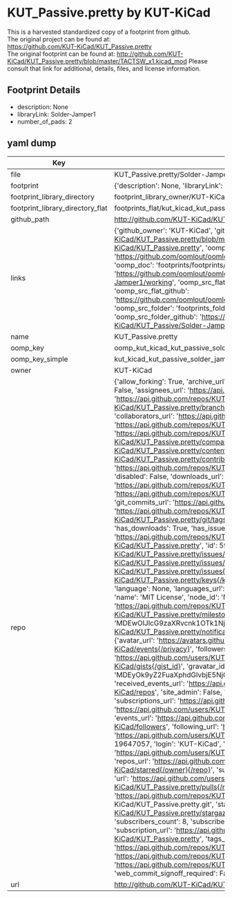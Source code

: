# KUT_Passive.pretty by KUT-KiCad  
This is a harvested standardized copy of a footprint from github.  
The original project can be found at:  
https://github.com/KUT-KiCad/KUT_Passive.pretty  
The original footprint can be found at:
http://github.com/KUT-KiCad/KUT_Passive.pretty/blob/master/TACTSW_x1.kicad_mod
Please consult that link for additional, details, files, and license information.  
## Footprint Details
* description: None  
* libraryLink: Solder-Jamper1  
* number_of_pads: 2  
## yaml dump  
| Key | Value |  
| --- | --- |  
| file | KUT_Passive.pretty/Solder-Jamper1.kicad_mod |  
| footprint | {'description': None, 'libraryLink': 'Solder-Jamper1', 'number_of_pads': 2} |  
| footprint_library_directory | footprint_library_owner/KUT-KiCad_KUT_Passive.pretty |  
| footprint_library_directory_flat | footprints_flat/kut_kicad_kut_passive_solder_jamper1/working |  
| github_path | http://github.com/KUT-KiCad/KUT_Passive.pretty/blob/master/Solder-Jamper1.kicad_mod |  
| links | {'github_owner': 'KUT-KiCad', 'github_repo_name': 'KUT_Passive.pretty', 'github_src': 'http://github.com/KUT-KiCad/KUT_Passive.pretty/blob/master/TACTSW_x1.kicad_mod', 'github_src_repo': 'https://github.com/KUT-KiCad/KUT_Passive.pretty', 'oomp_bot': 'footprints/kut_kicad_kut_passive_solder_jamper1/working', 'oomp_bot_github': 'https://github.com/oomlout/oomlout_oomp_footprint_bot/tree/main/footprints/kut_kicad_kut_passive_solder_jamper1/working', 'oomp_doc': 'footprints/footprints/KUT-KiCad/KUT_Passive/Solder-Jamper1/working/', 'oomp_doc_github': 'https://github.com/oomlout/oomlout_oomp_footprint_doc/tree/main/footprints/footprints/KUT-KiCad/KUT_Passive/Solder-Jamper1/working', 'oomp_src_flat': 'footprints_flat/footprints_flat/kut_kicad_kut_passive_solder_jamper1/working', 'oomp_src_flat_github': 'https://github.com/oomlout/oomlout_oomp_footprint_src/tree/main/footprints_flat/kut_kicad_kut_passive_solder_jamper1/working', 'oomp_src_folder': 'footprints_folder/footprints_folder/KUT-KiCad/KUT_Passive/Solder-Jamper1/working', 'oomp_src_folder_github': 'https://github.com/oomlout/oomlout_oomp_footprint_src/tree/main/footprints_folder/KUT-KiCad/KUT_Passive/Solder-Jamper1/working'} |  
| name | KUT_Passive.pretty |  
| oomp_key | oomp_kut_kicad_kut_passive_solder_jamper1 |  
| oomp_key_simple | kut_kicad_kut_passive_solder_jamper1 |  
| owner | KUT-KiCad |  
| repo | {'allow_forking': True, 'archive_url': 'https://api.github.com/repos/KUT-KiCad/KUT_Passive.pretty/{archive_format}{/ref}', 'archived': False, 'assignees_url': 'https://api.github.com/repos/KUT-KiCad/KUT_Passive.pretty/assignees{/user}', 'blobs_url': 'https://api.github.com/repos/KUT-KiCad/KUT_Passive.pretty/git/blobs{/sha}', 'branches_url': 'https://api.github.com/repos/KUT-KiCad/KUT_Passive.pretty/branches{/branch}', 'clone_url': 'https://github.com/KUT-KiCad/KUT_Passive.pretty.git', 'collaborators_url': 'https://api.github.com/repos/KUT-KiCad/KUT_Passive.pretty/collaborators{/collaborator}', 'comments_url': 'https://api.github.com/repos/KUT-KiCad/KUT_Passive.pretty/comments{/number}', 'commits_url': 'https://api.github.com/repos/KUT-KiCad/KUT_Passive.pretty/commits{/sha}', 'compare_url': 'https://api.github.com/repos/KUT-KiCad/KUT_Passive.pretty/compare/{base}...{head}', 'contents_url': 'https://api.github.com/repos/KUT-KiCad/KUT_Passive.pretty/contents/{+path}', 'contributors_url': 'https://api.github.com/repos/KUT-KiCad/KUT_Passive.pretty/contributors', 'created_at': '2016-05-29T17:55:07Z', 'default_branch': 'master', 'deployments_url': 'https://api.github.com/repos/KUT-KiCad/KUT_Passive.pretty/deployments', 'description': 'KiCad Passive footprint library', 'disabled': False, 'downloads_url': 'https://api.github.com/repos/KUT-KiCad/KUT_Passive.pretty/downloads', 'events_url': 'https://api.github.com/repos/KUT-KiCad/KUT_Passive.pretty/events', 'fork': False, 'forks': 0, 'forks_count': 0, 'forks_url': 'https://api.github.com/repos/KUT-KiCad/KUT_Passive.pretty/forks', 'full_name': 'KUT-KiCad/KUT_Passive.pretty', 'git_commits_url': 'https://api.github.com/repos/KUT-KiCad/KUT_Passive.pretty/git/commits{/sha}', 'git_refs_url': 'https://api.github.com/repos/KUT-KiCad/KUT_Passive.pretty/git/refs{/sha}', 'git_tags_url': 'https://api.github.com/repos/KUT-KiCad/KUT_Passive.pretty/git/tags{/sha}', 'git_url': 'git://github.com/KUT-KiCad/KUT_Passive.pretty.git', 'has_discussions': False, 'has_downloads': True, 'has_issues': True, 'has_pages': False, 'has_projects': True, 'has_wiki': True, 'homepage': None, 'hooks_url': 'https://api.github.com/repos/KUT-KiCad/KUT_Passive.pretty/hooks', 'html_url': 'https://github.com/KUT-KiCad/KUT_Passive.pretty', 'id': 59956614, 'is_template': False, 'issue_comment_url': 'https://api.github.com/repos/KUT-KiCad/KUT_Passive.pretty/issues/comments{/number}', 'issue_events_url': 'https://api.github.com/repos/KUT-KiCad/KUT_Passive.pretty/issues/events{/number}', 'issues_url': 'https://api.github.com/repos/KUT-KiCad/KUT_Passive.pretty/issues{/number}', 'keys_url': 'https://api.github.com/repos/KUT-KiCad/KUT_Passive.pretty/keys{/key_id}', 'labels_url': 'https://api.github.com/repos/KUT-KiCad/KUT_Passive.pretty/labels{/name}', 'language': None, 'languages_url': 'https://api.github.com/repos/KUT-KiCad/KUT_Passive.pretty/languages', 'license': {'key': 'mit', 'name': 'MIT License', 'node_id': 'MDc6TGljZW5zZTEz', 'spdx_id': 'MIT', 'url': 'https://api.github.com/licenses/mit'}, 'merges_url': 'https://api.github.com/repos/KUT-KiCad/KUT_Passive.pretty/merges', 'milestones_url': 'https://api.github.com/repos/KUT-KiCad/KUT_Passive.pretty/milestones{/number}', 'mirror_url': None, 'name': 'KUT_Passive.pretty', 'network_count': 0, 'node_id': 'MDEwOlJlcG9zaXRvcnk1OTk1NjYxNA==', 'notifications_url': 'https://api.github.com/repos/KUT-KiCad/KUT_Passive.pretty/notifications{?since,all,participating}', 'open_issues': 0, 'open_issues_count': 0, 'organization': {'avatar_url': 'https://avatars.githubusercontent.com/u/19647057?v=4', 'events_url': 'https://api.github.com/users/KUT-KiCad/events{/privacy}', 'followers_url': 'https://api.github.com/users/KUT-KiCad/followers', 'following_url': 'https://api.github.com/users/KUT-KiCad/following{/other_user}', 'gists_url': 'https://api.github.com/users/KUT-KiCad/gists{/gist_id}', 'gravatar_id': '', 'html_url': 'https://github.com/KUT-KiCad', 'id': 19647057, 'login': 'KUT-KiCad', 'node_id': 'MDEyOk9yZ2FuaXphdGlvbjE5NjQ3MDU3', 'organizations_url': 'https://api.github.com/users/KUT-KiCad/orgs', 'received_events_url': 'https://api.github.com/users/KUT-KiCad/received_events', 'repos_url': 'https://api.github.com/users/KUT-KiCad/repos', 'site_admin': False, 'starred_url': 'https://api.github.com/users/KUT-KiCad/starred{/owner}{/repo}', 'subscriptions_url': 'https://api.github.com/users/KUT-KiCad/subscriptions', 'type': 'Organization', 'url': 'https://api.github.com/users/KUT-KiCad'}, 'owner': {'avatar_url': 'https://avatars.githubusercontent.com/u/19647057?v=4', 'events_url': 'https://api.github.com/users/KUT-KiCad/events{/privacy}', 'followers_url': 'https://api.github.com/users/KUT-KiCad/followers', 'following_url': 'https://api.github.com/users/KUT-KiCad/following{/other_user}', 'gists_url': 'https://api.github.com/users/KUT-KiCad/gists{/gist_id}', 'gravatar_id': '', 'html_url': 'https://github.com/KUT-KiCad', 'id': 19647057, 'login': 'KUT-KiCad', 'node_id': 'MDEyOk9yZ2FuaXphdGlvbjE5NjQ3MDU3', 'organizations_url': 'https://api.github.com/users/KUT-KiCad/orgs', 'received_events_url': 'https://api.github.com/users/KUT-KiCad/received_events', 'repos_url': 'https://api.github.com/users/KUT-KiCad/repos', 'site_admin': False, 'starred_url': 'https://api.github.com/users/KUT-KiCad/starred{/owner}{/repo}', 'subscriptions_url': 'https://api.github.com/users/KUT-KiCad/subscriptions', 'type': 'Organization', 'url': 'https://api.github.com/users/KUT-KiCad'}, 'private': False, 'pulls_url': 'https://api.github.com/repos/KUT-KiCad/KUT_Passive.pretty/pulls{/number}', 'pushed_at': '2016-12-14T12:16:08Z', 'releases_url': 'https://api.github.com/repos/KUT-KiCad/KUT_Passive.pretty/releases{/id}', 'size': 4, 'ssh_url': 'git@github.com:KUT-KiCad/KUT_Passive.pretty.git', 'stargazers_count': 0, 'stargazers_url': 'https://api.github.com/repos/KUT-KiCad/KUT_Passive.pretty/stargazers', 'statuses_url': 'https://api.github.com/repos/KUT-KiCad/KUT_Passive.pretty/statuses/{sha}', 'subscribers_count': 8, 'subscribers_url': 'https://api.github.com/repos/KUT-KiCad/KUT_Passive.pretty/subscribers', 'subscription_url': 'https://api.github.com/repos/KUT-KiCad/KUT_Passive.pretty/subscription', 'svn_url': 'https://github.com/KUT-KiCad/KUT_Passive.pretty', 'tags_url': 'https://api.github.com/repos/KUT-KiCad/KUT_Passive.pretty/tags', 'teams_url': 'https://api.github.com/repos/KUT-KiCad/KUT_Passive.pretty/teams', 'temp_clone_token': None, 'topics': [], 'trees_url': 'https://api.github.com/repos/KUT-KiCad/KUT_Passive.pretty/git/trees{/sha}', 'updated_at': '2016-05-30T09:57:53Z', 'url': 'https://api.github.com/repos/KUT-KiCad/KUT_Passive.pretty', 'visibility': 'public', 'watchers': 0, 'watchers_count': 0, 'web_commit_signoff_required': False} |  
| url | http://github.com/KUT-KiCad/KUT_Passive.pretty |  

